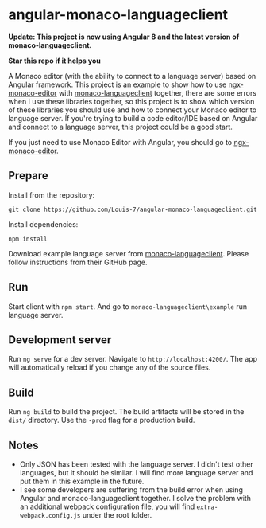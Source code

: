 # angular-monaco-languageclient

**Update: This project is now using Angular 8 and the latest version of monaco-languageclient.**

**Star this repo if it helps you**

A Monaco editor (with the ability to connect to a language server) based on Angular framework. This project is an example to show how to use [ngx-monaco-editor](https://github.com/atularen/ngx-monaco-editor) with [monaco-languageclient](https://github.com/TypeFox/monaco-languageclient) together, there are some errors when I use these libraries together, so this project is to show which version of these libraries you should use and how to connect your Monaco editor to language server. If you're trying to build a code editor/IDE based on Angular and connect to a language server, this project could be a good start.

If you just need to use Monaco Editor with Angular, you should go to [ngx-monaco-editor](https://github.com/atularen/ngx-monaco-editor).



## Prepare

Install from the repository:

`git clone https://github.com/Louis-7/angular-monaco-languageclient.git`

Install dependencies:

`npm install`

Download example language server from [monaco-languageclient](https://github.com/TypeFox/monaco-languageclient). Please follow instructions from their GitHub page.

## Run
Start client with `npm start`. And go to `monaco-languageclient\example` run language server.

## Development server

Run `ng serve` for a dev server. Navigate to `http://localhost:4200/`. The app will automatically reload if you change any of the source files.

## Build

Run `ng build` to build the project. The build artifacts will be stored in the `dist/` directory. Use the `-prod` flag for a production build.

## Notes

- Only JSON has been tested with the language server. I didn't test other languages, but it should be similar. I will find more language server and put them in this example in the future.
- I see some developers are suffering from the build error when using Angular and monaco-languageclient together. I solve the problem with an additional webpack configuration file, you will find `extra-webpack.config.js` under the root folder.
